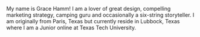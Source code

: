 My name is Grace Hamm! I am a lover of great design, compelling marketing strategy, camping guru and occasionally a six-string storyteller. I am originally from Paris, Texas but currently reside in Lubbock, Texas where I am a Junior online at Texas Tech University.